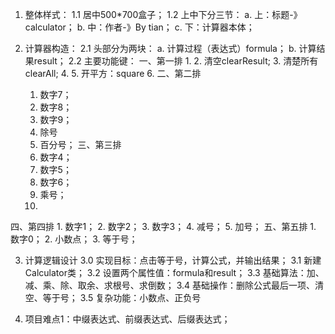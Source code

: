 1. 整体样式：
1.1 居中500*700盒子；
1.2 上中下分三节：
    a. 上：标题-》calculator；
    b. 中：作者-》By tian；
    c. 下：计算器本体；

2. 计算器构造：
2.1 头部分为两块：
    a. 计算过程（表达式）formula；
    b. 计算结果result；
2.2 主要功能键：
一、第一排
    1. 
    2. 清空clearResult;
    3. 清楚所有clearAll;
    4. 
    5. 开平方：square
    6. 
二、第二排
    1. 数字7；
    2. 数字8；
    3. 数字9；
    4. 除号
    5. 百分号；
三、第三排
    1. 数字4；
    2. 数字5；
    3. 数字6；
    4. 乘号；
    5. 
四、第四排
    1. 数字1；
    2. 数字2；
    3. 数字3；
    4. 减号；
    5. 加号；
五、第五排
    1. 数字0；
    2. 小数点；
    3. 等于号；

3. 计算逻辑设计
3.0 实现目标：点击等于号，计算公式，并输出结果；
3.1 新建Calculator类；
3.2 设置两个属性值：formula和result；
3.3 基础算法：加、减、乘、除、取余、求根号、求倒数；
3.4 基础操作：删除公式最后一项、清空、等于号；
3.5 复杂功能：小数点、正负号

4. 项目难点1：中缀表达式、前缀表达式、后缀表达式；
